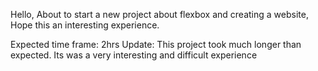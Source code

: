Hello, About to start a new project about flexbox and creating a  website,
Hope this an interesting experience.

Expected time frame: 2hrs
Update: This project took much longer than expected. Its was a very interesting and difficult experience

